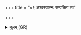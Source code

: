 +++
title = "०९ अश्वस्यास्नः सम्पतिता सा"

+++
<details><summary>मूलम् (GR)</summary>

अश्वस्यास्नः संपतिता  
सा पर्णम् अभि षिष्यदः ।  
सरा पतत्रिण्य् असि  
सा न एह्य् अरुन्धति ॥
</details>